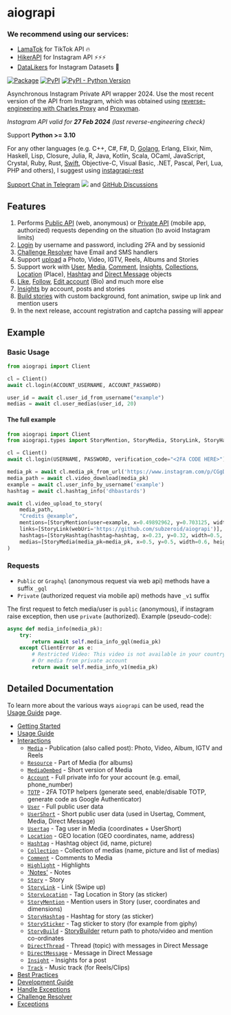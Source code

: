 # aiograpi

### We recommend using our services:

* [LamaTok](https://lamatok.com/p/X0HatoxX) for TikTok API 🔥
* [HikerAPI](https://hikerapi.com/p/KhMxYMSn) for Instagram API ⚡⚡⚡
* [DataLikers](https://datalikers.com/p/XPhrh0Y3) for Instagram Datasets 🚀

[![Package](https://github.com/subzeroid/aiograpi/actions/workflows/python-package.yml/badge.svg?branch=master)](https://github.com/subzeroid/aiograpi/actions/workflows/python-package.yml)
[![PyPI](https://img.shields.io/pypi/v/aiograpi)][pypi]
[![PyPI - Python Version](https://img.shields.io/pypi/pyversions/aiograpi)][pypi]

Asynchronous Instagram Private API wrapper 2024. Use the most recent version of the API from Instagram, which was obtained using [reverse-engineering with Charles Proxy](https://github.com/subzeroid/instagrapi/discussions/1182) and [Proxyman](https://proxyman.io/).

*Instagram API valid for **27 Feb 2024** (last reverse-engineering check)*

Support **Python >= 3.10**

For any other languages (e.g. C++, C#, F#, D, [Golang](https://github.com/subzeroid/instagrapi-rest/tree/main/golang), Erlang, Elixir, Nim, Haskell, Lisp, Closure, Julia, R, Java, Kotlin, Scala, OCaml, JavaScript, Crystal, Ruby, Rust, [Swift](https://github.com/subzeroid/instagrapi-rest/tree/main/swift), Objective-C, Visual Basic, .NET, Pascal, Perl, Lua, PHP and others), I suggest using [instagrapi-rest](https://github.com/subzeroid/instagrapi-rest)

[Support Chat in Telegram](https://t.me/aiograpi)
![](https://gist.githubusercontent.com/m8rge/4c2b36369c9f936c02ee883ca8ec89f1/raw/c03fd44ee2b63d7a2a195ff44e9bb071e87b4a40/telegram-single-path-24px.svg) and [GitHub Discussions](https://github.com/subzeroid/aiograpi/discussions)

## Features

1. Performs [Public API](https://subzeroid.github.io/aiograpi/usage-guide/fundamentals.html) (web, anonymous) or [Private API](https://subzeroid.github.io/aiograpi/usage-guide/fundamentals.html) (mobile app, authorized) requests depending on the situation (to avoid Instagram limits)
2. [Login](https://subzeroid.github.io/aiograpi/usage-guide/interactions.html) by username and password, including 2FA and by sessionid
3. [Challenge Resolver](https://subzeroid.github.io/aiograpi/usage-guide/challenge_resolver.html) have Email and SMS handlers
4. Support [upload](https://subzeroid.github.io/aiograpi/usage-guide/media.html) a Photo, Video, IGTV, Reels, Albums and Stories
5. Support work with [User](https://subzeroid.github.io/aiograpi/usage-guide/user.html), [Media](https://subzeroid.github.io/aiograpi/usage-guide/media.html), [Comment](https://subzeroid.github.io/aiograpi/usage-guide/comment.html), [Insights](https://subzeroid.github.io/aiograpi/usage-guide/insight.html), [Collections](https://subzeroid.github.io/aiograpi/usage-guide/collection.html), [Location](https://subzeroid.github.io/aiograpi/usage-guide/location.html) (Place), [Hashtag](https://subzeroid.github.io/aiograpi/usage-guide/hashtag.html) and [Direct Message](https://subzeroid.github.io/aiograpi/usage-guide/direct.html) objects
6. [Like](https://subzeroid.github.io/aiograpi/usage-guide/media.html), [Follow](https://subzeroid.github.io/aiograpi/usage-guide/user.html), [Edit account](https://subzeroid.github.io/aiograpi/usage-guide/account.html) (Bio) and much more else
7. [Insights](https://subzeroid.github.io/aiograpi/usage-guide/insight.html) by account, posts and stories
8. [Build stories](https://subzeroid.github.io/aiograpi/usage-guide/story.html) with custom background, font animation, swipe up link and mention users
9. In the next release, account registration and captcha passing will appear

## Example

### Basic Usage

``` python
from aiograpi import Client

cl = Client()
await cl.login(ACCOUNT_USERNAME, ACCOUNT_PASSWORD)

user_id = await cl.user_id_from_username("example")
medias = await cl.user_medias(user_id, 20)
```

#### The full example

``` python
from aiograpi import Client
from aiograpi.types import StoryMention, StoryMedia, StoryLink, StoryHashtag

cl = Client()
await cl.login(USERNAME, PASSWORD, verification_code="<2FA CODE HERE>")

media_pk = await cl.media_pk_from_url('https://www.instagram.com/p/CGgDsi7JQdS/')
media_path = await cl.video_download(media_pk)
example = await cl.user_info_by_username('example')
hashtag = await cl.hashtag_info('dhbastards')

await cl.video_upload_to_story(
    media_path,
    "Credits @example",
    mentions=[StoryMention(user=example, x=0.49892962, y=0.703125, width=0.8333333333333334, height=0.125)],
    links=[StoryLink(webUri='https://github.com/subzeroid/aiograpi')],
    hashtags=[StoryHashtag(hashtag=hashtag, x=0.23, y=0.32, width=0.5, height=0.22)],
    medias=[StoryMedia(media_pk=media_pk, x=0.5, y=0.5, width=0.6, height=0.8)]
)
```

### Requests

* `Public` or `Graphql` (anonymous request via web api) methods have a suffix `_gql`
* `Private` (authorized request via mobile api) methods have `_v1` suffix

The first request to fetch media/user is `public` (anonymous), if instagram raise exception, then use `private` (authorized). Example (pseudo-code):

``` python
async def media_info(media_pk):
    try:
        return await self.media_info_gql(media_pk)
    except ClientError as e:
        # Restricted Video: This video is not available in your country.
        # Or media from private account
        return await self.media_info_v1(media_pk)
```

## Detailed Documentation

To learn more about the various ways `aiograpi` can be used, read the [Usage Guide](usage-guide/fundamentals.md) page.

* [Getting Started](getting-started.md)
* [Usage Guide](usage-guide/fundamentals.md)
* [Interactions](usage-guide/interactions.md)
  * [`Media`](usage-guide/media.md) - Publication (also called post): Photo, Video, Album, IGTV and Reels
  * [`Resource`](usage-guide/media.md) - Part of Media (for albums)
  * [`MediaOembed`](usage-guide/media.md) - Short version of Media
  * [`Account`](usage-guide/account.md) - Full private info for your account (e.g. email, phone_number)
  * [`TOTP`](usage-guide/totp.md) - 2FA TOTP helpers (generate seed, enable/disable TOTP, generate code as Google Authenticator)
  * [`User`](usage-guide/user.md) - Full public user data
  * [`UserShort`](usage-guide/user.md) - Short public user data (used in Usertag, Comment, Media, Direct Message)
  * [`Usertag`](usage-guide/user.md) - Tag user in Media (coordinates + UserShort)
  * [`Location`](usage-guide/location.md) - GEO location (GEO coordinates, name, address)
  * [`Hashtag`](usage-guide/hashtag.md) - Hashtag object (id, name, picture)
  * [`Collection`](usage-guide/collection.md) - Collection of medias (name, picture and list of medias)
  * [`Comment`](usage-guide/comment.md) - Comments to Media
  * [`Highlight`](usage-guide/highlight.md) - Highlights
  * ['Notes'](usage-guide/notes.md) - Notes
  * [`Story`](usage-guide/story.md) - Story
  * [`StoryLink`](usage-guide/story.md) - Link (Swipe up)
  * [`StoryLocation`](usage-guide/story.md) - Tag Location in Story (as sticker)
  * [`StoryMention`](usage-guide/story.md) - Mention users in Story (user, coordinates and dimensions)
  * [`StoryHashtag`](usage-guide/story.md) - Hashtag for story (as sticker)
  * [`StorySticker`](usage-guide/story.md) - Tag sticker to story (for example from giphy)
  * [`StoryBuild`](usage-guide/story.md) - [StoryBuilder](https://github.com/subzeroid/aiograpi/blob/master/aiograpi/story.py) return path to photo/video and mention co-ordinates
  * [`DirectThread`](usage-guide/direct.md) - Thread (topic) with messages in Direct Message
  * [`DirectMessage`](usage-guide/direct.md) - Message in Direct Message
  * [`Insight`](usage-guide/insight.md) - Insights for a post
  * [`Track`](usage-guide/track.md) - Music track (for Reels/Clips)
* [Best Practices](usage-guide/best-practices.md)
* [Development Guide](development-guide.md)
* [Handle Exceptions](usage-guide/handle_exception.md)
* [Challenge Resolver](usage-guide/challenge_resolver.md)
* [Exceptions](exceptions.md)

[ci]: https://github.com/subzeroid/aiograpi/actions
[pypi]: https://pypi.org/project/aiograpi/
